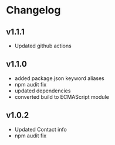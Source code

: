 # Changelog

## v1.1.1

- Updated github actions

## v1.1.0

- added package.json keyword aliases
- npm audit fix
- updated dependencies
- converted build to ECMAScript module

## v1.0.2

- Updated Contact info
- npm audit fix
